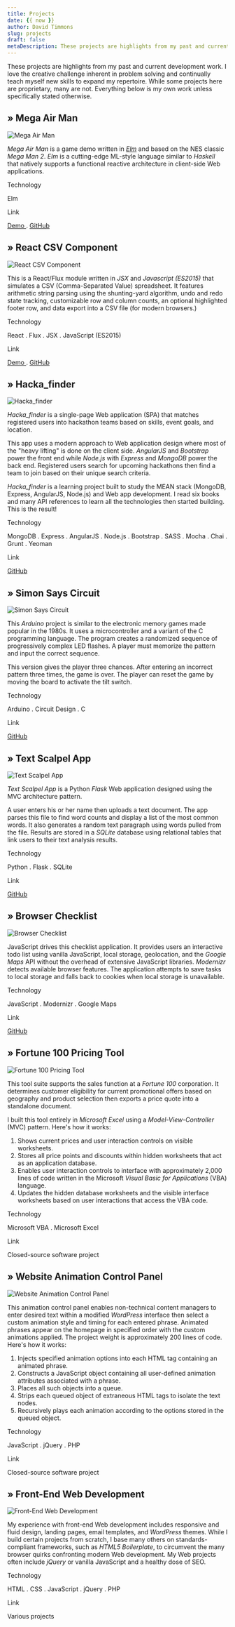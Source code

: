 ```yaml
---
title: Projects
date: {{ now }}
author: David Timmons
slug: projects
draft: false
metaDescription: These projects are highlights from my past and current development work.
---
```


These projects are highlights from my past and current development work.
I love the creative challenge inherent in problem solving and
continually teach myself new skills to expand my repertoire. While some
projects here are proprietary, many are not. Everything below is my own
work unless specifically stated otherwise.

<h2><span class="headline-image">»</span> Mega Air Man</h2>
<p>
  <img src="{{ imagePath }}2016/02/mega-air-man.jpg"
       alt="Mega Air Man"
       class="project-img shadow aligncenter size-full"
       srcset="{{ imagePath }}2016/02/mega-air-man.jpg 648w"
       sizes="(max-width: 648px) 100vw, 648px">
</p>

*Mega Air Man* is a game demo written in *[Elm][]* and based on the NES
classic *Mega Man 2*. *Elm* is a cutting-edge ML-style language similar
to *Haskell* that natively supports a functional reactive architecture
in client-side Web applications.

<div class="posts-nav shadow project-details">
  <p class="project-tag">Technology</p>
  <p class="project-tech">
    Elm
  </p>
  <p class="project-tag">Link</p>
  <p class="project-link">
    <a class="posts-nav-link"
       href="{{ buildPath }}demos/mega-air-man/"
       title="Click here to play the demo.">
      Demo
    </a> .
    <a class="posts-nav-link"
       href="https://github.com/davidtimmons/mega-air-man"
       title="Click here to see the project code.">
      GitHub
    </a>
  </p>
</div>


<h2><span class="headline-image">»</span> React CSV Component</h2>
<p>
  <img src="{{ imagePath }}2016/01/react-csv-component.jpg"
       alt="React CSV Component"
       class="project-img shadow aligncenter size-full"
       srcset="{{ imagePath }}2016/01/react-csv-component.jpg 648w"
       sizes="(max-width: 648px) 100vw, 648px">
</p>

This is a React/Flux module written in *JSX* and *Javascript (ES2015)*
that simulates a CSV (Comma-Separated Value) spreadsheet. It features
arithmetic string parsing using the shunting-yard algorithm, undo and
redo state tracking, customizable row and column counts, an optional
highlighted footer row, and data export into a CSV file (for modern
browsers.)

<div class="posts-nav shadow project-details">
  <p class="project-tag">Technology</p>
  <p class="project-tech">
    React . Flux . JSX . JavaScript (ES2015)
  </p>
  <p class="project-tag">Link</p>
  <p class="project-link">
    <a class="posts-nav-link"
       href="{{ buildPath }}demos/react-csv/"
       title="Click here to see the demo.">
      Demo
    </a> .
    <a class="posts-nav-link"
       href="https://github.com/davidtimmons/react-csv"
       title="Click here to see the project code.">
      GitHub
    </a>
  </p>
</div>


<h2><span class="headline-image">»</span> Hacka_finder</h2>
<p>
  <img src="{{ imagePath }}2015/08/hackafinder-home.jpg"
       alt="Hacka_finder"
       class="project-img shadow aligncenter size-full"
       srcset="{{ imagePath }}2015/08/hackafinder-home.jpg 648w"
       sizes="(max-width: 648px) 100vw, 648px">
</p>

*Hacka\_finder* is a single-page Web application (SPA) that matches
registered users into hackathon teams based on skills, event goals, and
location.

This app uses a modern approach to Web application design where most of
the "heavy lifting" is done on the client side. *AngularJS* and
*Bootstrap* power the front end while *Node.js* with *Express* and
*MongoDB* power the back end. Registered users search for upcoming
hackathons then find a team to join based on their unique search
criteria.

*Hacka\_finder* is a learning project built to study the MEAN stack
(MongoDB, Express, AngularJS, Node.js) and Web app development. I read
six books and many API references to learn all the technologies then
started building. This is the result!

<div class="posts-nav shadow project-details">
  <p class="project-tag">Technology</p>
  <p class="project-tech">
    MongoDB . Express . AngularJS . Node.js . Bootstrap . SASS . Mocha . Chai . Grunt . Yeoman
  </p>
  <p class="project-tag">Link</p>
  <p class="project-link">
    <a class="posts-nav-link"
       href="https://github.com/davidtimmons/hackafinder"
       title="Click here to see the project code.">
      GitHub
    </a>
  </p>
</div>


<h2><span class="headline-image">»</span> Simon Says Circuit</h2>
<p>
  <img src="{{ imagePath }}2014/08/simon-says-breadboard.jpg"
       alt="Simon Says Circuit"
       class="project-img shadow aligncenter size-full"
       srcset="{{ imagePath }}2014/08/simon-says-breadboard.jpg 648w"
       sizes="(max-width: 648px) 100vw, 648px">
</p>

This *Arduino* project is similar to the electronic memory games made
popular in the 1980s. It uses a microcontroller and a variant of the C
programming language. The program creates a randomized sequence of
progressively complex LED flashes. A player must memorize the pattern
and input the correct sequence.

This version gives the player three chances. After entering an incorrect
pattern three times, the game is over. The player can reset the game by
moving the board to activate the tilt switch.

<div class="posts-nav shadow project-details">
  <p class="project-tag">Technology</p>
  <p class="project-tech">
    Arduino . Circuit Design . C
  </p>
  <p class="project-tag">Link</p>
  <p class="project-link">
    <a class="posts-nav-link"
       href="https://github.com/davidtimmons/simon-says-circuit"
       title="Click here to see the project code.">
      GitHub
    </a>
  </p>
</div>


<h2><span class="headline-image">»</span> Text Scalpel App</h2>
<p>
  <img src="{{ imagePath }}2014/08/text-scalpel-app-dashboard.png"
       alt="Text Scalpel App"
       class="project-img shadow aligncenter size-full"
       srcset="{{ imagePath }}2014/08/text-scalpel-app-dashboard.png 648w"
       sizes="(max-width: 648px) 100vw, 648px">
</p>

*Text Scalpel App* is a Python *Flask* Web application designed using
the MVC architecture pattern.

A user enters his or her name then uploads a text document. The app
parses this file to find word counts and display a list of the most
common words. It also generates a random text paragraph using words
pulled from the file. Results are stored in a *SQLite* database using
relational tables that link users to their text analysis results.

<div class="posts-nav shadow project-details">
  <p class="project-tag">Technology</p>
  <p class="project-tech">
    Python . Flask . SQLite
  </p>
  <p class="project-tag">Link</p>
  <p class="project-link">
    <a class="posts-nav-link"
       href="https://github.com/davidtimmons/text-scalpel-app"
       title="Click here to see the project code.">
      GitHub
    </a>
  </p>
</div>


<h2><span class="headline-image">»</span> Browser Checklist</h2>
<p>
  <img src="{{ imagePath }}2014/08/browser-checklist.jpg"
       alt="Browser Checklist"
       class="project-img shadow aligncenter size-full"
       srcset="{{ imagePath }}2014/08/browser-checklist.jpg 648w"
       sizes="(max-width: 648px) 100vw, 648px">
</p>

JavaScript drives this checklist application. It provides users an
interactive todo list using vanilla JavaScript, local storage,
geolocation, and the *Google Maps* API without the overhead of extensive
JavaScript libraries. *Modernizr* detects available browser features.
The application attempts to save tasks to local storage and falls back
to cookies when local storage is unavailable.

<div class="posts-nav shadow project-details">
  <p class="project-tag">Technology</p>
  <p class="project-tech">
    JavaScript . Modernizr . Google Maps
  </p>
  <p class="project-tag">Link</p>
  <p class="project-link">
    <a class="posts-nav-link"
       href="https://github.com/davidtimmons/browser-checklist"
       title="Click here to see the project code.">
      GitHub
    </a>
  </p>
</div>


<h2><span class="headline-image">»</span> Fortune 100 Pricing Tool</h2>
<p>
  <img src="{{ imagePath }}2014/05/fortune-100-pricing-tool.jpg"
       alt="Fortune 100 Pricing Tool"
       class="project-img shadow aligncenter size-full"
       srcset="{{ imagePath }}2014/05/fortune-100-pricing-tool.jpg 648w"
       sizes="(max-width: 648px) 100vw, 648px">
</p>

This tool suite supports the sales function at a *Fortune 100*
corporation. It determines customer eligibility for current promotional
offers based on geography and product selection then exports a price
quote into a standalone document.

I built this tool entirely in *Microsoft Excel* using a
*Model-View-Controller* (MVC) pattern. Here's how it works:

1.  Shows current prices and user interaction controls on visible
    worksheets.
2.  Stores all price points and discounts within hidden worksheets that
    act as an application database.
3.  Enables user interaction controls to interface with approximately
    2,000 lines of code written in the Microsoft *Visual Basic for
    Applications* (VBA) language.
4.  Updates the hidden database worksheets and the visible interface
    worksheets based on user interactions that access the VBA code.

<div class="posts-nav shadow project-details">
  <p class="project-tag">Technology</p>
  <p class="project-tech">
    Microsoft VBA . Microsoft Excel
  </p>
  <p class="project-tag">Link</p>
  <p class="project-link">
    Closed-source software project
  </p>
</div>


<h2><span class="headline-image">»</span> Website Animation Control Panel</h2>
<p>
  <img src="{{ imagePath }}2014/05/website-animation-control-panel.jpg"
       alt="Website Animation Control Panel"
       class="project-img shadow aligncenter size-full"
       srcset="{{ imagePath }}2014/05/website-animation-control-panel.jpg 648w"
       sizes="(max-width: 648px) 100vw, 648px">
</p>

This animation control panel enables non-technical content managers to
enter desired text within a modified *WordPress* interface then select a
custom animation style and timing for each entered phrase. Animated
phrases appear on the homepage in specified order with the custom
animations applied. The project weight is approximately 200 lines of
code. Here's how it works:

1.  Injects specified animation options into each HTML tag containing an
    animated phrase.
2.  Constructs a JavaScript object containing all user-defined animation
    attributes associated with a phrase.
3.  Places all such objects into a queue.
4.  Strips each queued object of extraneous HTML tags to isolate the
    text nodes.
5.  Recursively plays each animation according to the options stored in
    the queued object.

<div class="posts-nav shadow project-details">
  <p class="project-tag">Technology</p>
  <p class="project-tech">
    JavaScript . jQuery . PHP
  </p>
  <p class="project-tag">Link</p>
  <p class="project-link">
    Closed-source software project
  </p>
</div>


<h2><span class="headline-image">»</span> Front-End Web Development</h2>
<p>
  <img src="{{ imagePath }}2014/05/front-end-web-development.jpg"
       alt="Front-End Web Development"
       class="project-img shadow aligncenter size-full"
       srcset="{{ imagePath }}2014/05/front-end-web-development.jpg 648w"
       sizes="(max-width: 648px) 100vw, 648px">
</p>

My experience with front-end Web development includes responsive and
fluid design, landing pages, email templates, and *WordPress* themes.
While I build certain projects from scratch, I base many others on
standards-compliant frameworks, such as *HTML5 Boilerplate*, to
circumvent the many browser quirks confronting modern Web development.
My Web projects often include *jQuery* or vanilla JavaScript and a
healthy dose of SEO.

<div class="posts-nav shadow project-details">
  <p class="project-tag">Technology</p>
  <p class="project-tech">
    HTML . CSS . JavaScript . jQuery . PHP
  </p>
  <p class="project-tag">Link</p>
  <p class="project-link">
    Various projects
  </p>
</div>


[Elm]: http://elm-lang.org/ "Click here to learn more about Elm."

